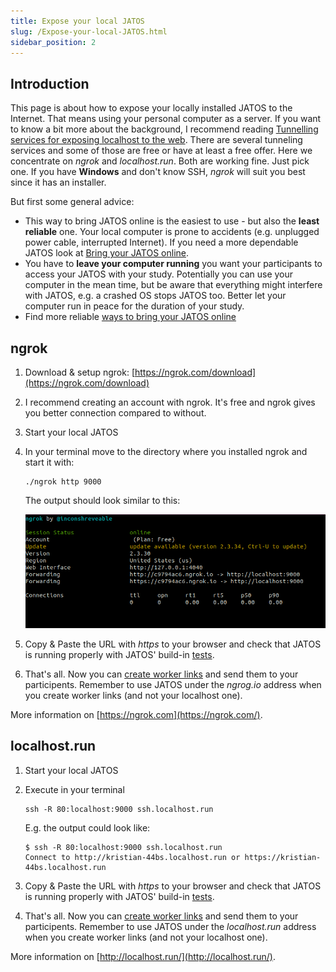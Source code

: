 ```yaml
---
title: Expose your local JATOS
slug: /Expose-your-local-JATOS.html
sidebar_position: 2
---
```


## Introduction

This page is about how to expose your locally installed JATOS to the Internet. That means using your personal computer as a server. If you want to know a bit more about the background, I recommend reading [Tunnelling services for exposing localhost to the web](https://www.chenhuijing.com/blog/tunnelling-services-for-exposing-localhost-to-the-web). There are several tunneling services and some of those are free or have at least a free offer. Here we concentrate on _ngrok_ and _localhost.run_. Both are working fine. Just pick one. If you have **Windows** and don't know SSH, _ngrok_ will suit you best since it has an installer.

But first some general advice:
* This way to bring JATOS online is the easiest to use - but also the **least reliable** one. Your local computer is prone to accidents (e.g. unplugged power cable, interrupted Internet). If you need a more dependable JATOS look at [Bring your JATOS online](Bring-your-JATOS-online.html).
* You have to **leave your computer running** you want your participants to access your JATOS with your study. Potentially you can use your computer in the mean time, but be aware that everything might interfere with JATOS, e.g. a crashed OS stops JATOS too. Better let your computer run in peace for the duration of your study.
* Find more reliable [ways to bring your JATOS online](Bring-your-JATOS-online.html)


## ngrok

1. Download & setup ngrok: [https://ngrok.com/download](https://ngrok.com/download)

1. I recommend creating an account with ngrok. It's free and ngrok gives you better connection compared to without.

1. Start your local JATOS

1. In your terminal move to the directory where you installed ngrok and start it with:

   ```shell
   ./ngrok http 9000
   ```
   
   The output should look similar to this:

   ![ngrok screenshot](/img/screenshot_ngrok.png)
   
1. Copy & Paste the URL with _https_ to your browser and check that JATOS is running properly with JATOS' build-in [tests](/Troubleshooting.html#jatos-test-page).

1. That's all. Now you can [create worker links](Run-your-Study-with-Worker-and-Batch-Manager.html) and send them to your participents. Remember to use JATOS under the _ngrog.io_ address when you create worker links (and not your localhost one).

More information on [https://ngrok.com](https://ngrok.com/).


## localhost.run

1. Start your local JATOS

1. Execute in your terminal

   ```shell
   ssh -R 80:localhost:9000 ssh.localhost.run
   ```

   E.g. the output could look like:
   
   ```shell
   $ ssh -R 80:localhost:9000 ssh.localhost.run
   Connect to http://kristian-44bs.localhost.run or https://kristian-44bs.localhost.run
   ```

1. Copy & Paste the URL with _https_ to your browser and check that JATOS is running properly with JATOS' build-in [tests](/Troubleshooting.html#jatos-test-page).

1. That's all. Now you can [create worker links](Run-your-Study-with-Worker-and-Batch-Manager.html) and send them to your participents. Remember to use JATOS under the _localhost.run_ address when you create worker links (and not your localhost one).

More information on [http://localhost.run/](http://localhost.run/).
